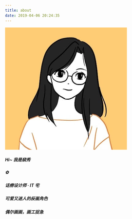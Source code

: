 ```yaml
---
title: about
date: 2019-04-06 20:24:35
---
```


![avatar](avatar.jpg)

##### Hi~ 我是裴秀

##### ✿

##### 话痨设计师 · IT 宅

##### 可爱又迷人的~~反面~~角色

##### 偶尔画画，画工捉急